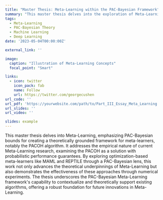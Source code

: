 ```yaml
---
title: "Master Thesis: Meta-Learning within the PAC-Bayesian Framework"
summary: "This master thesis delves into the exploration of Meta-Learning through a PAC-Bayesian lens, introducing the PACOH algorithm as a new class of meta-learners with probabilistic performance guarantees. It bridges the gap between empirical success and theoretical foundations in Meta-Learning, offering a comprehensive analysis and numerical experiments to demonstrate the efficacy of these approaches."
tags:
  - Meta-Learning
  - PAC-Bayesian Theory
  - Machine Learning
  - Deep Learning
date: '2023-05-04T00:00:00Z'

external_link: ''

image:
  caption: "Illustration of Meta-Learning Concepts"
  focal_point: "Smart"

links:
  - icon: twitter
    icon_pack: fab
    name: Follow
    url: https://twitter.com/georgecushen
url_code: ''
url_pdf: 'https://yourwebsite.com/path/to/Part_III_Essay_Meta_Learning.pdf'
url_slides: ''
url_video: ''

slides: example
---
```



This master thesis delves into Meta-Learning, emphasizing PAC-Bayesian bounds for creating a theoretically grounded framework for meta-learners, notably the PACOH algorithm. It addresses the empirical nature of current Meta-Learning research, examining the PACOH as a solution with probabilistic performance guarantees. By exploring optimization-based meta-learners like MAML and REPTILE through a PAC-Bayesian lens, this work not only advances the theoretical underpinnings of Meta-Learning but also demonstrates the effectiveness of these approaches through numerical experiments. The thesis underscores the PAC-Bayesian Meta-Learning framework's capability to contextualize and theoretically support existing algorithms, offering a robust foundation for future innovations in Meta-Learning.